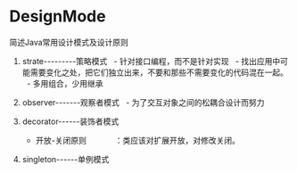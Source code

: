 # DesignMode
简述Java常用设计模式及设计原则

1. strate---------策略模式
   - 针对接口编程，而不是针对实现
   - 找出应用中可能需要变化之处，把它们独立出来，不要和那些不需要变化的代码混在一起。
   - 多用组合，少用继承
   
2. observer-------观察者模式
   - 为了交互对象之间的松耦合设计而努力
   
3. decorator------装饰者模式
   - 开放-关闭原则
              ：类应该对扩展开放，对修改关闭。
   
4. singleton------单例模式
